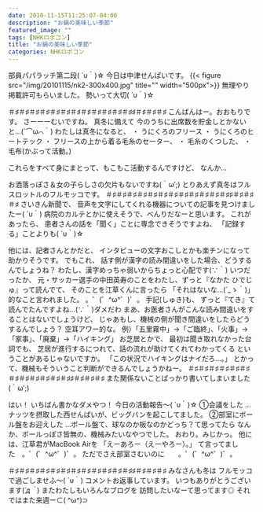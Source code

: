 ```yaml
---
date: 2010-11-15T11:25:07-04:00
description: "お鍋の美味しい季節"
featured_image: ""
tags: [NHKロボコン]
title: "お鍋の美味しい季節"
categories: NHKロボコン
---
```


部員パパラッチ第二段( ´υ｀)☆
今日は中津せんぱいです。
{{< figure src="/img/20101115/nk2-300x400.jpg" title="" width="500px">}}
無理やり掲載許可もらいました。
勢いって大切( ´υ｀)☆

＃♯＃♯＃♯＃♯＃♯＃♯＃♯＃♯＃♯＃♯＃♯＃♯♯＃♯＃♯＃♯
こんばんはー。おおもりです。
さーーーむいですね。
真冬に備えて
今のうちに出席数を貯金しとかないと…(´⌒ω⌒｀)
わたしは真冬になると、
・ うにくろのフリース
・ うにくろのヒートテック
・ フリースの上から着る毛糸のセーター、
・ 毛糸のくつした、
・ 毛布(かぶって活動。)

これらをすべて身にまとって、もこもこ活動するんですけど、
なんか…

お洒落っぽさ＆女の子らしさの欠片もないですね(｀ω′;)
とりあえず真冬はフルスロットルのフルモッコです。
＃♯＃♯＃♯＃♯＃♯＃♯＃♯＃♯＃♯＃♯＃♯＃♯♯＃♯＃♯＃♯
さいきん新聞で、
音声を文字にしてくれる機器についての記事を見つけましたー( ´υ｀)
病院のカルテとかに使えそうで、べんりだなーと思います。
これがあったら、
患者さんの話を「聞く」ことに専念できそうですよね、
「記録する」ことよりも( ´υ｀)☆

他には、記者さんとかだと、
インタビューの文字おこしとかも楽チンになって助かりそうです。
でもこれ、
話す側が漢字の読み間違いをした場合、どうするんでしょうね？
わたし、漢字めっちゃ弱いからちょっと心配です(∵｀)
いつだったか、
元・サッカー選手の中田英寿のことをわたし、ずっと『なかた ひでじゅ』って読んでて、
そのことを江草くんに言ったら
「それはないな…(´_ゝ｀)」
的なこと言われました。
。゜(゜^ω^゜)゜。
手記(しゅき)も、
ずっと『てき』て読んでたんですよね…(∵｀)ダメだわ
まあ、お医者さんがこんな読み間違いをすることはないでしょうけど、
じゃあもし、機械の側が聞き間違いをしたらどうするんでしょう？
空耳アワー的な。
例）「五里霧中」→「ご臨終」、「火事」→「家事」、「廃棄」→「ハイキング」
お芝居とかで、
最初は聞き取れなかった台詞でも、
芝居が進行するにつれて、話の流れが助けてくれてわかってくる
ということがあるじゃないですか。
「この状況でハイキングはナイだろ…。」
とかって、機械もそういうこと判断ができるんでしょうかねー。
＃♯＃♯＃♯＃♯＃♯＃♯＃♯＃♯＃♯＃♯＃♯＃♯♯＃♯＃♯＃♯
また関係ないことばっかり書いてしまいました(｀ω′;)

はい！
いちばん書かなダメやつ！
今日の活動報告～( ´υ｀)☆
①会議をした
…ナッツを摂取した西せんぱいが、ビッグバンを起こしてました。
②部室にボール盤をお迎えした
…ボール盤て、球なのか板なのかどっち？て思ってたら
なんか、ボールっぽさ皆無の、機械みたいなやつでした。
おわり。みじかっ。
他には、江草君がMacBook Airを
「えーあろー（えーやろー）。」
て言ってました　。゜(゜^ω^゜)゜。
ただでさえ部室さむいのに　　。゜(゜^ω^゜)゜。

＃♯＃♯＃♯＃♯＃♯＃♯＃♯＃♯＃♯＃♯＃♯＃♯♯＃♯＃♯＃♯
みなさんも冬は
フルモッコで過ごしませふ～( ´υ｀)
コメントお返事しています。
いつもありがとうございます(*´д｀*)
またわたしもいろんなブログを
訪問したいなーて思ってます◎
それではまた来週ー⊂( ^ω^)⊃
